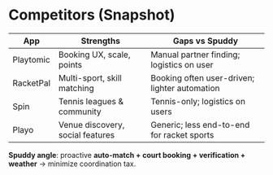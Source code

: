 # Competitors (Snapshot)

| App        | Strengths                           | Gaps vs Spuddy |
|------------|-------------------------------------|----------------|
| Playtomic  | Booking UX, scale, points           | Manual partner finding; logistics on user |
| RacketPal  | Multi-sport, skill matching         | Booking often user-driven; lighter automation |
| Spin       | Tennis leagues & community          | Tennis-only; logistics on users |
| Playo      | Venue discovery, social features    | Generic; less end-to-end for racket sports |

**Spuddy angle**: proactive **auto-match + court booking + verification + weather** → minimize coordination tax.
